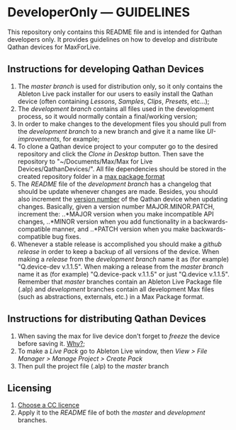 # DeveloperOnly — GUIDELINES

This repository only contains this README file and is intended for Qathan developers only. It provides guidelines on how to develop and distribute Qathan devices for MaxForLive.  

## Instructions for developing Qathan Devices

1. The *master branch* is used for distribution only, so it only contains the Ableton Live pack installer for our users to easily install the Qathan device (often containing *Lessons*, *Samples*, *Clips*, *Presets*, etc...);
2. The *development branch* contains all files used in the development process, so it would normally contain a final/working version;
3. In order to make changes to the development files you should pull from the *development branch* to a new branch and give it a name like *UI-improvements*, for example;
5. To clone a Qathan device project to your computer go to the desired repository and click the *Clone in Desktop* button. Then save the repository to "~/Documents/Max/Max for Live Devices/QathanDevices/". All file dependencies should be stored in the created repository folder in a [max package format](https://cycling74.com/sdk/MaxSDK-6.1.3/html/chapter_appendix_f.html)
6. The *README* file of the *development branch* has a changelog that should be update whenever changes are made. Besides, you should also increment the [version number](http://semver.org/) of the Qathan device when updating changes. Basically, given a version number MAJOR.MINOR.PATCH, increment the:
..*MAJOR version when you make incompatible API changes,
..*MINOR version when you add functionality in a backwards-compatible manner, and
..*PATCH version when you make backwards-compatible bug fixes.
7. Whenever a stable release is accomplished you should make a *github release* in order to keep a backup of all versions of the device. When making a *release* from the *development branch* name it as (for example) "Q.device-dev v.1.1.5". When making a release from the *master branch* name it as (for example) "Q.device-pack v.1.1.5" or just "Q.device v.1.1.5". Remember that *master* branches contain an Ableton Live Package file (.alp) and *development* branches contain all development Max files (such as abstractions, externals, etc.) in a Max Package format.
 

## Instructions for distributing Qathan Devices

1. When saving the max for live device don't forget to *freeze* the device before saving it.
[Why?](https://cycling74.com/docs/max6/dynamic/c74_docs.html#live_sharing);
2. To make a *Live Pack* go to Ableton Live window, then *View > File Manager > Manage Project > Create Pack*
3. Then pull the project file (.alp) to the *master* branch 

## Licensing

1. [Choose a CC licence](https://creativecommons.org/choose/) 
2. Apply it to the *README* file of both the *master* and *development* branches.
